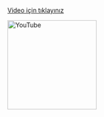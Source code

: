 <body>
    <p>
    <a href="https://www.youtube.com/watch?v=YSlWJUArt9Q">Video için tıklayınız</a>
  </p>
  <a href="https://www.youtube.com/watch?v=YSlWJUArt9Q">
    <img src="https://www.youtube.com/img/desktop/yt_1200.png" alt="YouTube" width="200">
  </a>
</body>
